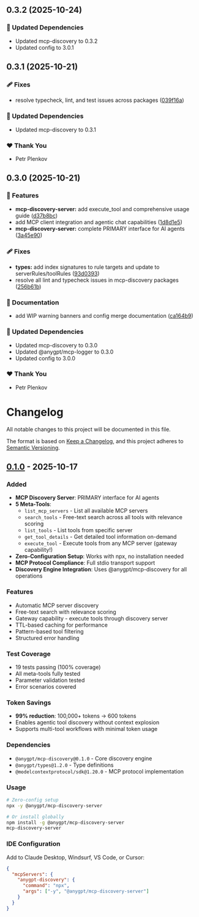 ## 0.3.2 (2025-10-24)

### 🧱 Updated Dependencies

- Updated mcp-discovery to 0.3.2
- Updated config to 3.0.1

## 0.3.1 (2025-10-21)

### 🩹 Fixes

- resolve typecheck, lint, and test issues across packages ([039f16a](https://github.com/genai-tools/anygpt/commit/039f16a))

### 🧱 Updated Dependencies

- Updated mcp-discovery to 0.3.1

### ❤️ Thank You

- Petr Plenkov

## 0.3.0 (2025-10-21)

### 🚀 Features

- **mcp-discovery-server:** add execute_tool and comprehensive usage guide ([d37b8bc](https://github.com/genai-tools/anygpt/commit/d37b8bc))
- add MCP client integration and agentic chat capabilities ([1d8d1e5](https://github.com/genai-tools/anygpt/commit/1d8d1e5))
- **mcp-discovery-server:** complete PRIMARY interface for AI agents ([3a45e90](https://github.com/genai-tools/anygpt/commit/3a45e90))

### 🩹 Fixes

- **types:** add index signatures to rule targets and update to serverRules/toolRules ([93d0393](https://github.com/genai-tools/anygpt/commit/93d0393))
- resolve all lint and typecheck issues in mcp-discovery packages ([256b61b](https://github.com/genai-tools/anygpt/commit/256b61b))

### 📖 Documentation

- add WIP warning banners and config merge documentation ([ca164b9](https://github.com/genai-tools/anygpt/commit/ca164b9))

### 🧱 Updated Dependencies

- Updated mcp-discovery to 0.3.0
- Updated @anygpt/mcp-logger to 0.3.0
- Updated config to 3.0.0

### ❤️ Thank You

- Petr Plenkov

# Changelog

All notable changes to this project will be documented in this file.

The format is based on [Keep a Changelog](https://keepachangelog.com/en/1.0.0/),
and this project adheres to [Semantic Versioning](https://semver.org/spec/v2.0.0.html).

## [0.1.0] - 2025-10-17

### Added

- **MCP Discovery Server**: PRIMARY interface for AI agents
- **5 Meta-Tools**:
  - `list_mcp_servers` - List all available MCP servers
  - `search_tools` - Free-text search across all tools with relevance scoring
  - `list_tools` - List tools from specific server
  - `get_tool_details` - Get detailed tool information on-demand
  - `execute_tool` - Execute tools from any MCP server (gateway capability!)
- **Zero-Configuration Setup**: Works with npx, no installation needed
- **MCP Protocol Compliance**: Full stdio transport support
- **Discovery Engine Integration**: Uses @anygpt/mcp-discovery for all operations

### Features

- Automatic MCP server discovery
- Free-text search with relevance scoring
- Gateway capability - execute tools through discovery server
- TTL-based caching for performance
- Pattern-based tool filtering
- Structured error handling

### Test Coverage

- 19 tests passing (100% coverage)
- All meta-tools fully tested
- Parameter validation tested
- Error scenarios covered

### Token Savings

- **99% reduction**: 100,000+ tokens → 600 tokens
- Enables agentic tool discovery without context explosion
- Supports multi-tool workflows with minimal token usage

### Dependencies

- `@anygpt/mcp-discovery@0.1.0` - Core discovery engine
- `@anygpt/types@1.2.0` - Type definitions
- `@modelcontextprotocol/sdk@1.20.0` - MCP protocol implementation

### Usage

```bash
# Zero-config setup
npx -y @anygpt/mcp-discovery-server

# Or install globally
npm install -g @anygpt/mcp-discovery-server
mcp-discovery-server
```

### IDE Configuration

Add to Claude Desktop, Windsurf, VS Code, or Cursor:

```json
{
  "mcpServers": {
    "anygpt-discovery": {
      "command": "npx",
      "args": ["-y", "@anygpt/mcp-discovery-server"]
    }
  }
}
```

[0.1.0]: https://github.com/genai-tools/anygpt/releases/tag/mcp-discovery-server@0.1.0
